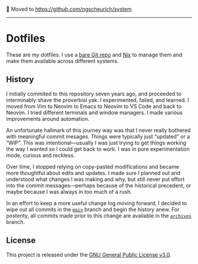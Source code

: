 🚧 Moved to https://github.com/ngscheurich/system

---

# Dotfiles

These are my dotfiles. I use a [bare Git repo] and [Nix] to manage them and
make them available across different systems.

## History

I initially commited to this repository seven years ago, and proceeded to
interminably shave the proverbial yak. I experimented, failed, and learned. I
moved from Vim to Neovim to Emacs to Neovim to VS Code and back to Neovim. I
tried different terminals and window managers. I made various improvements
around automation.

An unfortunate hallmark of this journey way was that I never really bothered
with meaningful commit mesages. Things were typically just “updated” or a
“WIP”. This was intentional—usually I was just trying to get things working the
way I wanted so I could get back to work. I was in pure experimentation mode,
curious and reckless.

Over time, I stopped relying on copy-pasted modifications and became more
thoughtful about edits and updates. I made sure I planned out and understood
what changes I was making and why, but still never put effort into the commit
messages—perhaps because of the historical precedent, or maybe because I was
always in too much of a rush.

In an effort to keep a more useful change log moving forward, I decided to wipe
out all commits in the [`main`] branch and begin the history anew. For posterity,
all commits made prior to this change are available in the [`archives`] branch.

## License

This project is released under the [GNU General Public License v3.0][license].

[bare Git repo]: https://www.atlassian.com/git/tutorials/dotfiles
[Nix]: https://nixos.org/
[neovim]: https://neovim.io/
[kitty]: https://sw.kovidgoyal.net/kitty/
[tmux]: https://github.com/tmux/tmux
[zsh]: https://www.zsh.org/
[runtime files]: https://github.com/ngscheurich/dotfiles/tree/main/nvim/.config/nvim
[`main`]: https://github.com/ngscheurich/dotfiles/tree/main
[`archives`]: https://github.com/ngscheurich/dotfiles/tree/archives
[license]: https://github.com/ngscheurich/dotfiles/blob/main/LICENSE
